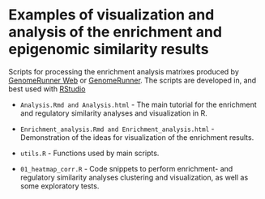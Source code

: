 Examples of visualization and analysis of the enrichment and epigenomic similarity results
========================================================

Scripts for processing the enrichment analysis matrixes produced by [GenomeRunner Web](http://www.genomerunner.org) or [GenomeRunner](http://sourceforge.net/projects/genomerunner/). The scripts are developed in, and best used with [RStudio](http://www.rstudio.com/)

* `Analysis.Rmd and Analysis.html` - The main tutorial for the enrichment and regulatory similarity analyses and visualization in R.

* `Enrichment_analysis.Rmd and Enrichment_analysis.html` - Demonstration of the ideas for visualization of the enrichment results.

* `utils.R` - Functions used by main scripts.

* `01_heatmap_corr.R` - Code snippets to perform enrichment- and regulatory similarity analyses clustering and visualization, as well as some exploratory tests.

